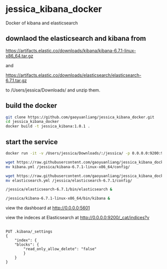 # jessica_kibana_docker
Docker of kibana and elasticsearch


## downlaod the elasticsearch and kibana from 

https://artifacts.elastic.co/downloads/kibana/kibana-6.7.1-linux-x86_64.tar.gz 

and 

https://artifacts.elastic.co/downloads/elasticsearch/elasticsearch-6.7.1.tar.gz 

to /Users/jessica/Downloads/ and unzip them.

## build the docker

```bash
git clone https://github.com/gaoyuanliang/jessica_kibana_docker.git
cd jessica_kibana_docker
docker build -t jessica_kibana:1.0.1 .
```

## start the service 

```bash
docker run -it -v /Users/jessica/Downloads/:/jessica/ -p 0.0.0.0:9200:9200 -p 0.0.0.0:5601:5601 --memory="256g" jessica_kibana:1.0.1

wget https://raw.githubusercontent.com/gaoyuanliang/jessica_kibana_docker/master/kibana.yml
mv kibana.yml /jessica/kibana-6.7.1-linux-x86_64/config/

wget https://raw.githubusercontent.com/gaoyuanliang/jessica_kibana_docker/master/elasticsearch.yml
mv elasticsearch.yml /jessica/elasticsearch-6.7.1/config/

/jessica/elasticsearch-6.7.1/bin/elasticsearch &

/jessica/kibana-6.7.1-linux-x86_64/bin/kibana &
```

view the dashboard at http://0.0.0.0:5601

view the indeces at Elasticsearch at http://0.0.0.0:9200/_cat/indices?v

##

```
PUT .kibana/_settings
{
	"index": {
	"blocks": {
		"read_only_allow_delete": "false"
		}
	}
}
```
